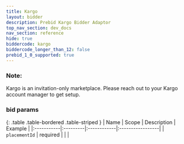 ```yaml
---
title: Kargo
layout: bidder
description: Prebid Kargo Bidder Adaptor
top_nav_section: dev_docs
nav_section: reference
hide: true
biddercode: kargo
biddercode_longer_than_12: false
prebid_1_0_supported: true
---
```


### Note:
Kargo is an invitation-only marketplace.  Please reach out to your Kargo account manager to get setup.

### bid params

{: .table .table-bordered .table-striped }
| Name | Scope | Description | Example |
|:-----------|:---------|:------------|:-----------------|
| `placementId` | required | | |
